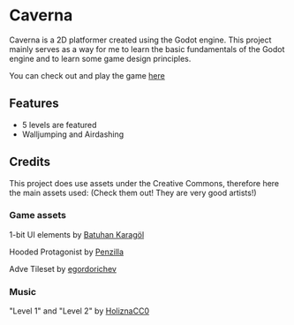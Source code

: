 # Caverna

Caverna is a 2D platformer created using the Godot engine. This project mainly serves as a way for me to learn the basic fundamentals of the Godot engine and to learn some game design principles. 

You can check out and play the game [here](https://rinriukato.itch.io/caverna-demo)

## Features

- 5 levels are featured
- Walljumping and Airdashing


## Credits
This project does use assets under the Creative Commons, therefore here the main assets used: (Check them out! They are very good artists!)

### Game assets
1-bit UI elements by [Batuhan Karagöl](https://andelrodis.itch.io/)


Hooded Protagonist by [Penzilla](https://penzilla.itch.io/)


Adve Tileset by [egordorichev](https://egordorichev.itch.io/)

### Music
"Level 1" and "Level 2" by [HoliznaCC0](https://freemusicarchive.org/music/holiznacc0/)
